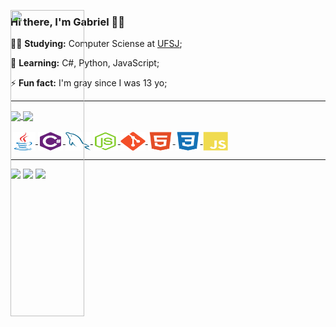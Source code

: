 <img src="https://github.com/gdruumond/Studies/blob/main/Others/giphy.gif" width="35%" height="35%" style="position:absolute" frameBorder="0" class="giphy-embed" allowFullScreen></div><p><a href="https://giphy.com/gifs/the-simpsons-computer-confused-citBl9yPwnUOs"></a></p>

### Hi there, I'm Gabriel 👩‍💻

:man_student: **Studying:** Computer Sciense at [UFSJ](https://www.ufsj.edu.br
);

🌱 **Learning:** C#, Python, JavaScript;

⚡ **Fun fact:** I'm gray since I was 13 yo;

---

 <div>
  <a href="https://github.com/gdruumond">
  <img height="150em" align="center" src="https://github-readme-stats.vercel.app/api?username=gdruumond&show_icons=true&theme=react&include_all_commits=true&count_private=true&hide_rank=true&hide_title=true"/>
  <img height="150em" align="center" src="https://github-readme-stats.vercel.app/api/top-langs/?username=gdruumond&layout=compact&langs_count=7&theme=react&hide_title=true"/>   
</div>
  
<div style="display: inline_block"><br>
  <img align="center" alt="Java" height="30" width="40" src="https://raw.githubusercontent.com/devicons/devicon/master/icons/java/java-original.svg">
  <img align="center" alt="C#" height="30" width="40" src="https://raw.githubusercontent.com/devicons/devicon/master/icons/csharp/csharp-plain.svg">
  <img align="center" alt="MySQL" height="30" width="40" src="https://raw.githubusercontent.com/devicons/devicon/master/icons/mysql/mysql-plain.svg">
  <img align="center" alt="Node" height="30" width="40" src="https://raw.githubusercontent.com/devicons/devicon/master/icons/nodejs/nodejs-plain.svg">
  <img align="center" alt="Git" height="30" width="40" src="https://raw.githubusercontent.com/devicons/devicon/master/icons/git/git-plain.svg">
  <img align="center" alt="HTML" height="30" width="40" src="https://raw.githubusercontent.com/devicons/devicon/master/icons/html5/html5-plain.svg">
  <img align="center" alt="CSS" height="30" width="40" src="https://raw.githubusercontent.com/devicons/devicon/master/icons/css3/css3-plain.svg">
  <img align="center" alt="JavaScript" height="30" width="40" src="https://raw.githubusercontent.com/devicons/devicon/master/icons/javascript/javascript-plain.svg">
</div>

---
 
<div> 
  <a href = "mailto:g.druumond@outlook.com"><img src="https://img.shields.io/badge/-Gmail-%23333?style=for-the-badge&logo=gmail&logoColor=white" target="_blank"></a>
  <a href="https://www.linkedin.com/in/drumondgabriel/" target="_blank"><img src="https://img.shields.io/badge/-LinkedIn-%230077B5?style=for-the-badge&logo=linkedin&logoColor=white" target="_blank"></a>
  <a href=".........." target="_blank"><img src="https://img.shields.io/badge/Stack_Overflow-FE7A16?style=for-the-badge&logo=stack-overflow&logoColor=white" target="_blank"></a>
</div>
